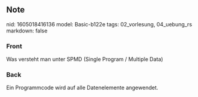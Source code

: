 ## Note
nid: 1605018416136
model: Basic-b122e
tags: 02_vorlesung, 04_uebung_rs
markdown: false

### Front
<p>Was versteht man unter SPMD (Single Program / Multiple Data)

### Back
<p><span>Ein Programmcode wird auf alle Datenelemente
angewendet.</span>
